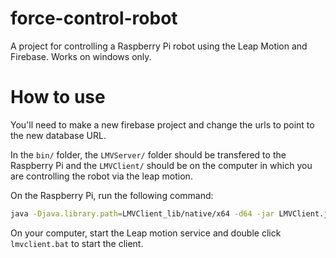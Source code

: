 # force-control-robot
A project for controlling a Raspberry Pi robot using the Leap Motion and Firebase. Works on windows only.

# How to use
You'll need to make a new firebase project and change the urls to point to the new database URL.

In the `bin/` folder, the `LMVServer/` folder should be transfered to the Raspberry Pi and the `LMVClient/` should be on the computer in which you are controlling the robot via the leap motion.

On the Raspberry Pi, run the following command:
```bash
java -Djava.library.path=LMVClient_lib/native/x64 -d64 -jar LMVClient.jar
```

On your computer, start the Leap motion service and double click `lmvclient.bat` to start the client.